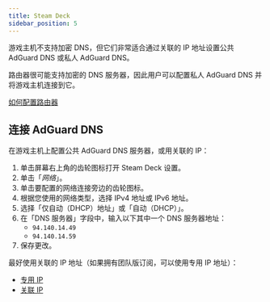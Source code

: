 ```yaml
---
title: Steam Deck
sidebar_position: 5
---
```


游戏主机不支持加密 DNS，但它们非常适合通过关联的 IP 地址设置公共 AdGuard DNS 或私人 AdGuard DNS。

路由器很可能支持加密的 DNS 服务器，因此用户可以配置私人 AdGuard DNS 并将游戏主机连接到它。

[如何配置路由器](/private-dns/connect-devices/routers/routers.md)

## 连接 AdGuard DNS

在游戏主机上配置公共 AdGuard DNS 服务器，或用关联的 IP：

1. 单击屏幕右上角的齿轮图标打开 Steam Deck 设置。
2. 单击「_网络_」。
3. 单击要配置的网络连接旁边的齿轮图标。
4. 根据您使用的网络类型，选择 IPv4 地址或 IPv6 地址。
5. 选择「仅自动（DHCP）地址」或「自动（DHCP）」。
6. 在「DNS 服务器」字段中，输入以下其中一个 DNS 服务器地址：
   - `94.140.14.49`
   - `94.140.14.59`
7. 保存更改。

最好使用关联的 IP 地址（如果拥有团队版订阅，可以使用专用 IP 地址）：

- [专用 IP](/private-dns/connect-devices/other-options/dedicated-ip.md)
- [关联 IP](/private-dns/connect-devices/other-options/linked-ip.md)
